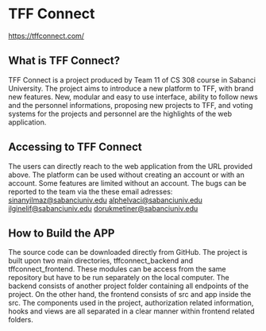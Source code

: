 TFF Connect
=======
https://tffconnect.com/

What is TFF Connect?
-------

TFF Connect is a project produced by Team 11 of CS 308 course in Sabanci University.
The project aims to introduce a new platform to TFF, with brand new features.
New, modular and easy to use interface, ability to follow news and the personnel informations,
proposing new projects to TFF, and voting systems for the projects and personnel are the
highlights of the web application.

Accessing to TFF Connect
-------

The users can directly reach to the web application from the URL provided above. The platform
can be used without creating an account or with an account. Some features are limited without
an account. The bugs can be reported to the team via the these email adresses: 
sinanyilmaz@sabanciuniv.edu
alphelvaci@sabanciuniv.edu
ilginelif@sabanciuniv.edu
dorukmetiner@sabanciuniv.edu

How to Build the APP
-------

The source code can be downloaded directly from GitHub. The project is built upon two main directories,
tffconnect_backend and tffconnect_frontend. These modules can be access from the same repository but 
have to be run separately on the local computer. The backend consists of another project folder containing
all endpoints of the project. On the other hand, the frontend consists of src and app inside the src.
The components used in the project, authorization related information, hooks and views are all separated
in a clear manner within frontend related folders.
